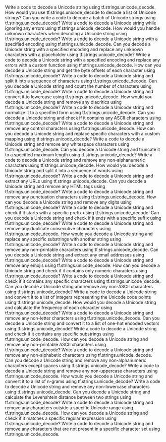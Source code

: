 Write a code to decode a Unicode string using tf.strings.unicode_decode.
How would you use tf.strings.unicode_decode to decode a list of Unicode strings?
Can you write a code to decode a batch of Unicode strings using tf.strings.unicode_decode?
Write a code to decode a Unicode string while ignoring any errors using tf.strings.unicode_decode.
How would you handle unknown characters when decoding a Unicode string using tf.strings.unicode_decode?
Write a code to decode a Unicode string with a specified encoding using tf.strings.unicode_decode.
Can you decode a Unicode string with a specified encoding and replace any unknown characters with a placeholder using tf.strings.unicode_decode?
Write a code to decode a Unicode string with a specified encoding and replace any errors with a custom function using tf.strings.unicode_decode.
How can you decode a Unicode string and get the byte offsets of each character using tf.strings.unicode_decode?
Write a code to decode a Unicode string and split it into a sequence of characters using tf.strings.unicode_decode.
Can you decode a Unicode string and count the number of characters using tf.strings.unicode_decode?
Write a code to decode a Unicode string and convert it to lowercase using tf.strings.unicode_decode.
How would you decode a Unicode string and remove any diacritics using tf.strings.unicode_decode?
Write a code to decode a Unicode string and normalize it to a specified form using tf.strings.unicode_decode.
Can you decode a Unicode string and check if it contains any ASCII characters using tf.strings.unicode_decode?
Write a code to decode a Unicode string and remove any control characters using tf.strings.unicode_decode.
How can you decode a Unicode string and replace specific characters with a custom mapping using tf.strings.unicode_decode?
Write a code to decode a Unicode string and remove any whitespace characters using tf.strings.unicode_decode.
Can you decode a Unicode string and truncate it to a specified maximum length using tf.strings.unicode_decode?
Write a code to decode a Unicode string and remove any non-alphanumeric characters using tf.strings.unicode_decode.
How would you decode a Unicode string and split it into a sequence of words using tf.strings.unicode_decode?
Write a code to decode a Unicode string and extract any URLs using tf.strings.unicode_decode.
Can you decode a Unicode string and remove any HTML tags using tf.strings.unicode_decode?
Write a code to decode a Unicode string and remove any punctuation characters using tf.strings.unicode_decode.
How can you decode a Unicode string and remove any digits using tf.strings.unicode_decode?
Write a code to decode a Unicode string and check if it starts with a specific prefix using tf.strings.unicode_decode.
Can you decode a Unicode string and check if it ends with a specific suffix using tf.strings.unicode_decode?
Write a code to decode a Unicode string and remove any duplicate consecutive characters using tf.strings.unicode_decode.
How would you decode a Unicode string and replace any specific substrings with another string using tf.strings.unicode_decode?
Write a code to decode a Unicode string and remove any non-printable characters using tf.strings.unicode_decode.
Can you decode a Unicode string and extract any email addresses using tf.strings.unicode_decode?
Write a code to decode a Unicode string and remove any emojis using tf.strings.unicode_decode.
How can you decode a Unicode string and check if it contains only numeric characters using tf.strings.unicode_decode?
Write a code to decode a Unicode string and check if it contains any specific characters using tf.strings.unicode_decode.
Can you decode a Unicode string and remove any non-ASCII characters using tf.strings.unicode_decode?
Write a code to decode a Unicode string and convert it to a list of integers representing the Unicode code points using tf.strings.unicode_decode.
How would you decode a Unicode string and calculate the frequency of each character using tf.strings.unicode_decode?
Write a code to decode a Unicode string and remove any non-letter characters using tf.strings.unicode_decode.
Can you decode a Unicode string and convert it to a list of one-hot encoded vectors using tf.strings.unicode_decode?
Write a code to decode a Unicode string and check if it contains any specific substrings using tf.strings.unicode_decode.
How can you decode a Unicode string and remove any non-printable ASCII characters using tf.strings.unicode_decode?
Write a code to decode a Unicode string and remove any non-alphabetic characters using tf.strings.unicode_decode.
Can you decode a Unicode string and remove any non-alphanumeric characters except spaces using tf.strings.unicode_decode?
Write a code to decode a Unicode string and remove any non-uppercase characters using tf.strings.unicode_decode.
How would you decode a Unicode string and convert it to a list of n-grams using tf.strings.unicode_decode?
Write a code to decode a Unicode string and remove any non-lowercase characters using tf.strings.unicode_decode.
Can you decode a Unicode string and calculate the Levenshtein distance between two strings using tf.strings.unicode_decode?
Write a code to decode a Unicode string and remove any characters outside a specific Unicode range using tf.strings.unicode_decode.
How can you decode a Unicode string and check if it matches a specific regular expression using tf.strings.unicode_decode?
Write a code to decode a Unicode string and remove any characters that are not present in a specific character set using tf.strings.unicode_decode.